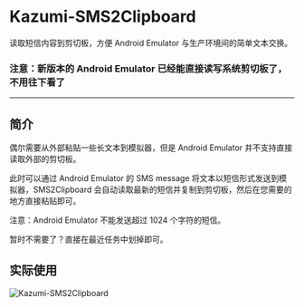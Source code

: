 # Kazumi-SMS2Clipboard
读取短信内容到剪切板，方便 Android Emulator 与生产环境间的简单文本交换。

### 注意：新版本的 Android Emulator 已经能直接读写系统剪切板了，不用往下看了

----

## 简介  
偶尔需要从外部粘贴一些长文本到模拟器，但是 Android Emulator 并不支持直接读取外部的剪切板。  

此时可以通过 Android Emulator 的 SMS message 将文本以短信形式发送到模拟器，SMS2Clipboard 会自动读取最新的短信并复制到剪切板，然后在您需要的地方直接粘贴即可。  

注意：Android Emulator 不能发送超过 1024 个字符的短信。  
  
  
暂时不需要了？直接在最近任务中划掉即可。  

## 实际使用  
![Kazumi-SMS2Clipboard](https://raw.githubusercontent.com/yuki-ryoko/Kazumi-SMS2Clipboard/master/preview.gif)

